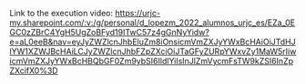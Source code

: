 Link to the execution video: https://urjc-my.sharepoint.com/:v:/g/personal/d_lopezm_2022_alumnos_urjc_es/EZa_0EGC0zZBrC4YgH5UgZoBFyd19ITwC57z4gGnNyYidw?e=aL0eeB&nav=eyJyZWZlcnJhbEluZm8iOnsicmVmZXJyYWxBcHAiOiJTdHJlYW1XZWJBcHAiLCJyZWZlcnJhbFZpZXciOiJTaGFyZURpYWxvZy1MaW5rIiwicmVmZXJyYWxBcHBQbGF0Zm9ybSI6IldlYiIsInJlZmVycmFsTW9kZSI6InZpZXcifX0%3D
